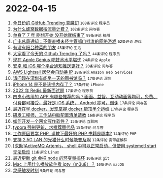 # 2022-04-15

1. [今日份的 GitHub Trending 真魔幻](https://www.v2ex.com/t/847082) `108条评论` `程序员`
1. [为什么蜂窝数据按流量计费？](https://www.v2ex.com/t/847064) `102条评论` `问与答`
1. [单身了 7 年 刚想开始 没开始就结束了](https://www.v2ex.com/t/847085) `99条评论` `杭州`
1. [广电总局通知：不得直播未经主管部门批准的网络游戏](https://www.v2ex.com/t/847101) `62条评论` `游戏`
1. [有没有阳台种菜的朋友](https://www.v2ex.com/t/847118) `45条评论` `生活`
1. [大家看了今天的 Github Trending 了吗？](https://www.v2ex.com/t/847113) `44条评论` `程序员`
1. [现在 Apple Genius 吧技术水平堪忧](https://www.v2ex.com/t/847121) `24条评论` `Apple`
1. [安卓 和 iOS 哪个平台通知推送更好？](https://www.v2ex.com/t/847123) `20条评论` `问与答`
1. [AWS Lightsail 居然会自动换 IP](https://www.v2ex.com/t/847086) `18条评论` `Amazon Web Services`
1. [请问现在深圳有能坐一天的图书馆吗？](https://www.v2ex.com/t/847114) `17条评论` `深圳`
1. [iPhone 14 是不是该提内存了？](https://www.v2ex.com/t/847092) `17条评论` `iPhone`
1. [2022 年 Redis 最新面试题](https://www.v2ex.com/t/847076) `17条评论` `程序员`
1. [四岁小孩用的 APP 有哪些推荐的吗？画画、益智、互动动画等均可，免费、付费都可接受，最好是 iOS 系统， Android 亦可，谢谢](https://www.v2ex.com/t/847074) `17条评论` `问与答`
1. [最近在学 docker，发现掌握 docker 能顶半个运维](https://www.v2ex.com/t/847065) `17条评论` `程序员`
1. [研发工程师，工作站电脑配置清单请教](https://www.v2ex.com/t/847098) `16条评论` `程序员`
1. [如何开发一个网文写作软件？](https://www.v2ex.com/t/847110) `15条评论` `互联网`
1. [typora 强制更新，求推荐替代品](https://www.v2ex.com/t/847072) `15条评论` `问与答`
1. [工作原因要学 PHP ,请教下最好的 PHP 书籍是哪本?](https://www.v2ex.com/t/847122) `14条评论` `PHP`
1. [支持 2.5G LAN 的光猫什么时候能普及啊](https://www.v2ex.com/t/847063) `12条评论` `宽带症候群`
1. [[求助]ActiveMQ Artemis， shell 中可以正常启动，但使用 systemctl start 无法启动](https://www.v2ex.com/t/847066) `11条评论` `Linux`
1. [最近更新 git 会把 node 的环变量搞坏](https://www.v2ex.com/t/847139) `10条评论` `git`
1. [Mac 上用什么播放软件看 iptv（m3u8）？](https://www.v2ex.com/t/847129) `10条评论` `macOS`
1. [灵感触发时刻](https://www.v2ex.com/t/847071) `9条评论` `问与答`
